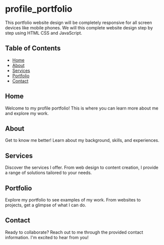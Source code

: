 # profile_portfolio
This portfolio website design will be completely responsive for all screen devices like mobile phones. We will this complete website design step by step using HTML CSS and JavaScript.
## Table of Contents
- [Home](#home)
- [About](#about)
- [Services](#services)
- [Portfolio](#portfolio)
- [Contact](#contact)

## Home
Welcome to my profile portfolio! This is where you can learn more about me and explore my work.

## About
Get to know me better! Learn about my background, skills, and experiences.

## Services
Discover the services I offer. From web design to content creation, I provide a range of solutions tailored to your needs.

## Portfolio
Explore my portfolio to see examples of my work. From websites to projects, get a glimpse of what I can do.

## Contact
Ready to collaborate? Reach out to me through the provided contact information. I'm excited to hear from you!


